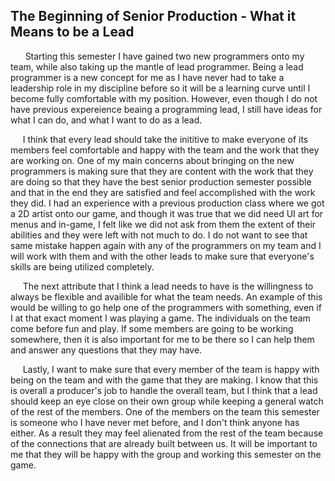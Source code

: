 The Beginning of Senior Production - What it Means to be a Lead
------
&nbsp;&nbsp;&nbsp;&nbsp;&nbsp; Starting this semester I have gained two new programmers onto my team, while also taking up the mantle of lead programmer. Being a lead programmer is a new concept for me as I have never had to take a leadership role in my discipline before so it will be a learning curve until I become fully comfortable with my position. However, even though I do not have previous expereience beaing a programming lead, I still have ideas for what I can do, and what I want to do as a lead.

&nbsp;&nbsp;&nbsp;&nbsp;&nbsp;I think that every lead should take the inititive to make everyone of its members feel comfortable and happy with the team and the work that they are working on. One of my main concerns about bringing on the new programmers is making sure that they are content with the work that they are doing so that they have the best senior production semester possible and that in the end they are satisfied and feel accomplished with the work they did. I had an experience with a previous production class where we got a 2D artist onto our game, and though it was true that we did need UI art for menus and in-game, I felt like we did not ask from them the extent of their abilities and they were left with not much to do. I do not want to see that same mistake happen again with any of the programmers on my team and I will work with them and with the other leads to make sure that everyone's skills are being utilized completely.

&nbsp;&nbsp;&nbsp;&nbsp;&nbsp;The next attribute that I think a lead needs to have is the willingness to always be flexible and availible for what the team needs. An example of this would be willing to go help one of the programmers with something, even if I at that exact moment I was playing a game. The individuals on the team come before fun and play. If some members are going to be working somewhere, then it is also important for me to be there so I can help them and answer any questions that they may have.

&nbsp;&nbsp;&nbsp;&nbsp;&nbsp;Lastly, I want to make sure that every member of the team is happy with being on the team and with the game that they are making. I know that this is overall a producer's job to handle the overall team, but I think that a lead should keep an eye close on their own group while keeping a general watch of the rest of the members. One of the members on the team this semester is someone who I have never met before, and I don't think anyone has either. As a result they may feel alienated from the rest of the team because of the connections that are already built between us. It will be important to me that they will be happy with the group and working this semester on the game.
